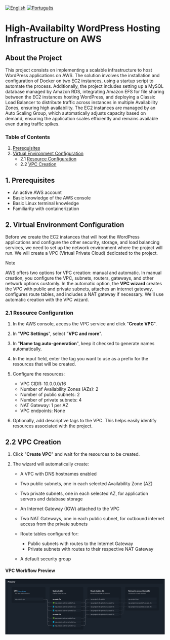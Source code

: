 [![English](https://img.shields.io/badge/English-blue.svg)](README.en.md)
[![Português](https://img.shields.io/badge/Português-green.svg)](README.md)

# High-Availabilty WordPress Hosting Infrastructure on AWS

## About the Project

This project consists on implementing a scalable infrastructure to host WordPress applications on AWS. The solution involves the installation and configuration of Docker on two EC2 instances, using a startup script to automate the process. Additionally, the project includes setting up a MySQL database managed by Amazon RDS, integrating Amazon EFS for file sharing between the EC2 instances hosting WordPress, and deploying a Classic Load Balancer to distribute traffic across instances in multiple Availability Zones, ensuring high availability. The EC2 instances are managed by an Auto Scaling Group, which automatically adjusts capacity based on demand, ensuring the application scales efficiently and remains available even during traffic spikes.

### Table of Contents

1. [Prerequisites](#1-prerequisites)
2. [Virtual Environment Configuration](#2-virtual-environment-configuration)
    - 2.1 [Resource Configuration](#21-resource-configuration)
    - 2.2 [VPC Creation](#22-vpc-creation)

## 1. Prerequisites

- An active AWS account
- Basic knowledge of the AWS console
- Basic Linux terminal knowledge
- Familiarity with containerization 

## 2. Virtual Environment Configuration 

Before we create the EC2 instances that will host the WordPress applications and configure the other security, storage, and load balancing services, we need to set up the network environment where the project will run. We will create a VPC (Virtual Private Cloud) dedicated to the project.

> [!NOTE]
> AWS offers two options for VPC creation: manual and automatic. In manual creation, you configure the VPC, subnets, routers, gateways, and other network options customly. In the automatic option, the **VPC wizard** creates the VPC with public and private subnets, attaches an internet gateway, configures route tables, and includes a NAT gateway if necessary. We'll use automatic creation with the VPC wizard.

### 2.1 Resource Configuration

1. In the AWS console, access the VPC service and click "**Create VPC**".

2. In "**VPC Settings**", select "**VPC and more**".

3. In "**Name tag auto-generation**", keep it checked to generate names automatically.

4. In the input field, enter the tag you want to use as a prefix for the resources that will be created.

5. Configure the resources:

    - VPC CIDR: 10.0.0.0/16 
    - Number of Availability Zones (AZs): 2
    - Number of public subnets: 2
    - Number of private subnets: 4
    - NAT Gateway: 1 per AZ 
    - VPC endpoints: None

6. Optionally, add descriptive tags to the VPC. This helps easily identify resources associated with the project.

## 2.2 VPC Creation

1. Click "**Create VPC**" and wait for the resources to be created.

2. The wizard will automatically create:

    - A VPC with DNS hostnames enabled
    - Two public subnets, one in each selected Availability Zone (AZ)
    - Two private subnets, one in each selected AZ, for application servers and database storage
    - An Internet Gateway (IGW) attached to the VPC 
    - Two NAT Gateways, one in each public subnet, for outbound internet access from the private subnets
    - Route tables configured for:

        - Public subnets with routes to the Internet Gateway
        - Private subnets with routes to their respective NAT Gateway

    - A default security group

#### VPC Workflow Preview

![VPC Workflow](../imgs/vpc-workflow-en.png)